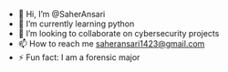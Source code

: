 - 👋 Hi, I’m @SaherAnsari
- 🌱 I’m currently learning python
- 💞️ I’m looking to collaborate on cybersecurity projects
- 📫 How to reach me saheransari1423@gmail.com
- ⚡ Fun fact: I am a forensic major 

<!---
SaherAnsari/SaherAnsari is a ✨ special ✨ repository because its `README.md` (this file) appears on your GitHub profile.
You can click the Preview link to take a look at your changes.
--->
